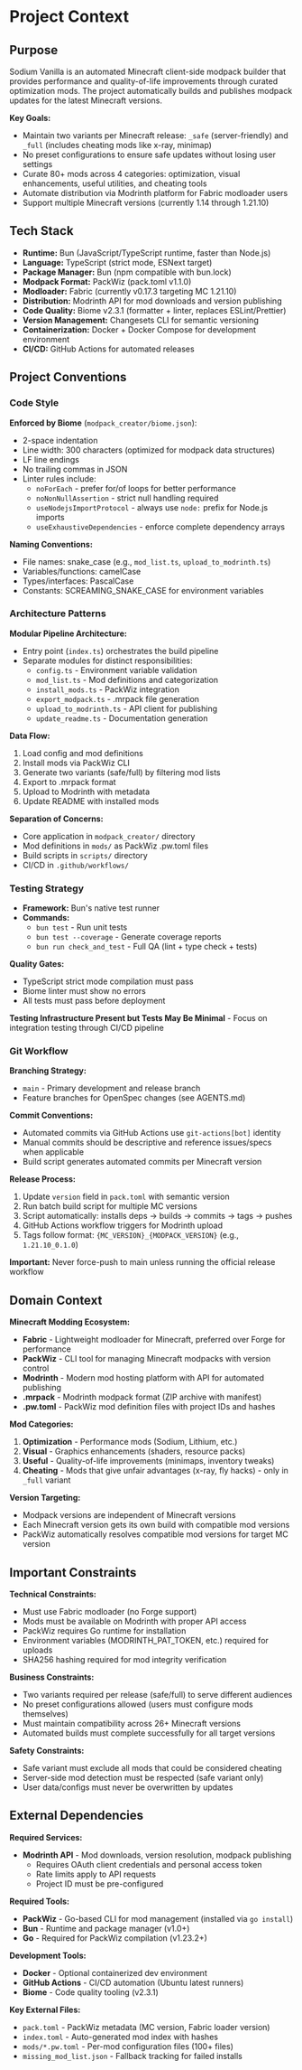 # Project Context

## Purpose
Sodium Vanilla is an automated Minecraft client-side modpack builder that provides performance and quality-of-life improvements through curated optimization mods. The project automatically builds and publishes modpack updates for the latest Minecraft versions.

**Key Goals:**
- Maintain two variants per Minecraft release: `_safe` (server-friendly) and `_full` (includes cheating mods like x-ray, minimap)
- No preset configurations to ensure safe updates without losing user settings
- Curate 80+ mods across 4 categories: optimization, visual enhancements, useful utilities, and cheating tools
- Automate distribution via Modrinth platform for Fabric modloader users
- Support multiple Minecraft versions (currently 1.14 through 1.21.10)

## Tech Stack
- **Runtime:** Bun (JavaScript/TypeScript runtime, faster than Node.js)
- **Language:** TypeScript (strict mode, ESNext target)
- **Package Manager:** Bun (npm compatible with bun.lock)
- **Modpack Format:** PackWiz (pack.toml v1.1.0)
- **Modloader:** Fabric (currently v0.17.3 targeting MC 1.21.10)
- **Distribution:** Modrinth API for mod downloads and version publishing
- **Code Quality:** Biome v2.3.1 (formatter + linter, replaces ESLint/Prettier)
- **Version Management:** Changesets CLI for semantic versioning
- **Containerization:** Docker + Docker Compose for development environment
- **CI/CD:** GitHub Actions for automated releases

## Project Conventions

### Code Style
**Enforced by Biome** (`modpack_creator/biome.json`):
- 2-space indentation
- Line width: 300 characters (optimized for modpack data structures)
- LF line endings
- No trailing commas in JSON
- Linter rules include:
  - `noForEach` - prefer for/of loops for better performance
  - `noNonNullAssertion` - strict null handling required
  - `useNodejsImportProtocol` - always use `node:` prefix for Node.js imports
  - `useExhaustiveDependencies` - enforce complete dependency arrays

**Naming Conventions:**
- File names: snake_case (e.g., `mod_list.ts`, `upload_to_modrinth.ts`)
- Variables/functions: camelCase
- Types/interfaces: PascalCase
- Constants: SCREAMING_SNAKE_CASE for environment variables

### Architecture Patterns
**Modular Pipeline Architecture:**
- Entry point (`index.ts`) orchestrates the build pipeline
- Separate modules for distinct responsibilities:
  - `config.ts` - Environment variable validation
  - `mod_list.ts` - Mod definitions and categorization
  - `install_mods.ts` - PackWiz integration
  - `export_modpack.ts` - .mrpack file generation
  - `upload_to_modrinth.ts` - API client for publishing
  - `update_readme.ts` - Documentation generation

**Data Flow:**
1. Load config and mod definitions
2. Install mods via PackWiz CLI
3. Generate two variants (safe/full) by filtering mod lists
4. Export to .mrpack format
5. Upload to Modrinth with metadata
6. Update README with installed mods

**Separation of Concerns:**
- Core application in `modpack_creator/` directory
- Mod definitions in `mods/` as PackWiz .pw.toml files
- Build scripts in `scripts/` directory
- CI/CD in `.github/workflows/`

### Testing Strategy
- **Framework:** Bun's native test runner
- **Commands:**
  - `bun test` - Run unit tests
  - `bun test --coverage` - Generate coverage reports
  - `bun run check_and_test` - Full QA (lint + type check + tests)

**Quality Gates:**
- TypeScript strict mode compilation must pass
- Biome linter must show no errors
- All tests must pass before deployment

**Testing Infrastructure Present but Tests May Be Minimal** - Focus on integration testing through CI/CD pipeline

### Git Workflow
**Branching Strategy:**
- `main` - Primary development and release branch
- Feature branches for OpenSpec changes (see AGENTS.md)

**Commit Conventions:**
- Automated commits via GitHub Actions use `git-actions[bot]` identity
- Manual commits should be descriptive and reference issues/specs when applicable
- Build script generates automated commits per Minecraft version

**Release Process:**
1. Update `version` field in `pack.toml` with semantic version
2. Run batch build script for multiple MC versions
3. Script automatically: installs deps → builds → commits → tags → pushes
4. GitHub Actions workflow triggers for Modrinth upload
5. Tags follow format: `{MC_VERSION}_{MODPACK_VERSION}` (e.g., `1.21.10_0.1.0`)

**Important:** Never force-push to main unless running the official release workflow

## Domain Context
**Minecraft Modding Ecosystem:**
- **Fabric** - Lightweight modloader for Minecraft, preferred over Forge for performance
- **PackWiz** - CLI tool for managing Minecraft modpacks with version control
- **Modrinth** - Modern mod hosting platform with API for automated publishing
- **.mrpack** - Modrinth modpack format (ZIP archive with manifest)
- **.pw.toml** - PackWiz mod definition files with project IDs and hashes

**Mod Categories:**
1. **Optimization** - Performance mods (Sodium, Lithium, etc.)
2. **Visual** - Graphics enhancements (shaders, resource packs)
3. **Useful** - Quality-of-life improvements (minimaps, inventory tweaks)
4. **Cheating** - Mods that give unfair advantages (x-ray, fly hacks) - only in `_full` variant

**Version Targeting:**
- Modpack versions are independent of Minecraft versions
- Each Minecraft version gets its own build with compatible mod versions
- PackWiz automatically resolves compatible mod versions for target MC version

## Important Constraints
**Technical Constraints:**
- Must use Fabric modloader (no Forge support)
- Mods must be available on Modrinth with proper API access
- PackWiz requires Go runtime for installation
- Environment variables (MODRINTH_PAT_TOKEN, etc.) required for uploads
- SHA256 hashing required for mod integrity verification

**Business Constraints:**
- Two variants required per release (safe/full) to serve different audiences
- No preset configurations allowed (users must configure mods themselves)
- Must maintain compatibility across 26+ Minecraft versions
- Automated builds must complete successfully for all target versions

**Safety Constraints:**
- Safe variant must exclude all mods that could be considered cheating
- Server-side mod detection must be respected (safe variant only)
- User data/configs must never be overwritten by updates

## External Dependencies
**Required Services:**
- **Modrinth API** - Mod downloads, version resolution, modpack publishing
  - Requires OAuth client credentials and personal access token
  - Rate limits apply to API requests
  - Project ID must be pre-configured

**Required Tools:**
- **PackWiz** - Go-based CLI for mod management (installed via `go install`)
- **Bun** - Runtime and package manager (v1.0+)
- **Go** - Required for PackWiz compilation (v1.23.2+)

**Development Tools:**
- **Docker** - Optional containerized dev environment
- **GitHub Actions** - CI/CD automation (Ubuntu latest runners)
- **Biome** - Code quality tooling (v2.3.1)

**Key External Files:**
- `pack.toml` - PackWiz metadata (MC version, Fabric loader version)
- `index.toml` - Auto-generated mod index with hashes
- `mods/*.pw.toml` - Per-mod configuration files (100+ files)
- `missing_mod_list.json` - Fallback tracking for failed installs
